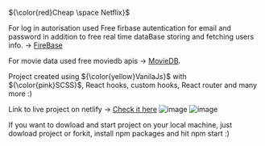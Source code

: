 
${\color{red}Cheap \space Netflix}$

For log in autorisation used Free firbase autentication for email and password in addition to free real time dataBase storing and fetching users info. -> [FireBase](https://firebase.google.com/?gclid=CjwKCAiA-8SdBhBGEiwAWdgtcFB2FAVqDw0fbb03znY0VogHE0ggubcVKFZ6pjR8JNnIP8r_T6H2NBoCKUAQAvD_BwE&gclsrc=aw.ds)

For movie data used free moviedb apis -> [MovieDB](https://developers.themoviedb.org/3/getting-started/introduction).

Project created using ${\color{yellow}VanilaJs}$ with ${\color{pink}SCSS}$, React hooks, custom hooks, React router and many more :)

Link to live project on netlify -> [Check it here](https://cheap-netflix.netlify.app/)
![image](https://user-images.githubusercontent.com/82774076/210169176-00fe62f4-c5bb-462d-a10c-7dd15ad5550f.png)
![image](https://user-images.githubusercontent.com/82774076/210169448-60cb283f-2d89-4a48-8a68-1a79592614d8.png)


If you want to dowload and start project on your local machine, just dowload project or forkit, install npm packages and hit npm start :)

